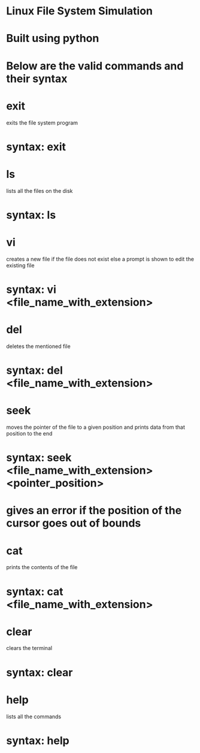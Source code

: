# Linux File System Simulation
# Built using python

# Below are the valid commands and their syntax

# exit 
  exits the file system program 
  # syntax: exit


# ls
  lists all the files on the disk
  # syntax: ls

# vi
  creates a new file if the file does not exist else a prompt is shown to edit the existing file
  # syntax: vi <file_name_with_extension>

# del
  deletes the mentioned file
  # syntax: del <file_name_with_extension>

# seek
  moves the pointer of the file to a given position and prints data from that position to the end
  # syntax: seek <file_name_with_extension> <pointer_position>
  # gives an error if the position of the cursor goes out of bounds

# cat
  prints the contents of the file
  # syntax: cat <file_name_with_extension>

# clear
  clears the terminal
  # syntax: clear

# help
  lists all the commands
  # syntax: help
